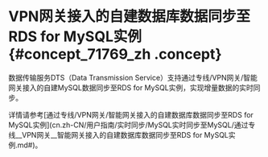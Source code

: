 # VPN网关接入的自建数据库数据同步至RDS for MySQL实例 {#concept_71769_zh .concept}

数据传输服务DTS（Data Transmission Service）支持通过专线/VPN网关/智能网关接入的自建MySQL数据同步至RDS for MySQL实例，实现增量数据的实时同步。

详情请参考[通过专线/VPN网关/智能网关接入的自建数据库数据同步至RDS for MySQL实例](cn.zh-CN/用户指南/实时同步/MySQL实时同步至MySQL/通过专线__VPN网关__智能网关接入的自建数据库数据同步至RDS for MySQL实例.md#)。

